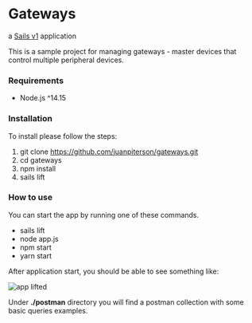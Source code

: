 # Gateways

a [Sails v1](https://sailsjs.com) application

This is a sample project for managing gateways - master devices that control multiple peripheral
devices.

### Requirements
+ Node.js ^14.15

### Installation
To install please follow the steps:

1. git clone https://github.com/juanpiterson/gateways.git
2. cd gateways
3. npm install
4. sails lift

### How to use
You can start the app by running one of these commands.

* sails lift
* node app.js
* npm start
* yarn start

After application start, you should be able to see something like:

![app lifted](https://photos.google.com/share/AF1QipOBq4T2M4tRIEO3iDsbfaK-Ghpp22uVH49cDiD1BwF--25nH13b7ZkwvvwXisDeYg/photo/AF1QipPmBatSwrhCInxyKhEtG6ZXTLlj6kPMyRONlNMd?key=dFN4blJXQTI4MHFsS252Z1lmNTkzZGJyTEMxMlV3)


Under **./postman** directory you will find a postman collection with some basic queries examples.
